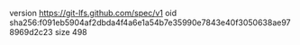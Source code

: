 version https://git-lfs.github.com/spec/v1
oid sha256:f091eb5904af2dbda4f4a6e1a54b7e35990e7843e40f3050638ae978969d2c23
size 498
